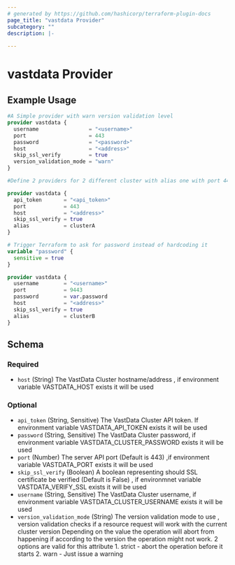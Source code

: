 ```yaml
---
# generated by https://github.com/hashicorp/terraform-plugin-docs
page_title: "vastdata Provider"
subcategory: ""
description: |-
  
---
```


# vastdata Provider



## Example Usage

```terraform
#A Simple provider with warn version validation level
provider vastdata {
  username                = "<username>"
  port                    = 443
  password                = "<password>"
  host                    = "<address>"
  skip_ssl_verify         = true
  version_validation_mode = "warn"
}

#Define 2 providers for 2 different cluster with alias one with port 443 and one with port 9443

provider vastdata {
  api_token       = "<api_token>"
  port            = 443
  host            = "<address>"
  skip_ssl_verify = true
  alias           = clusterA
}

# Trigger Terraform to ask for password instead of hardcoding it
variable "password" {
  sensitive = true
}

provider vastdata {
  username        = "<username>"
  port            = 9443
  password        = var.password
  host            = "<address>"
  skip_ssl_verify = true
  alias           = clusterB
}
```

<!-- schema generated by tfplugindocs -->
## Schema

### Required

- `host` (String) The VastData Cluster hostname/address , if environment variable VASTDATA_HOST exists it will be used

### Optional

- `api_token` (String, Sensitive) The VastData Cluster API token. If environment variable VASTDATA_API_TOKEN exists it will be used
- `password` (String, Sensitive) The VastData Cluster password, if environment variable VASTDATA_CLUSTER_PASSWORD exists it will be used
- `port` (Number) The server API port (Default is 443) ,if environment variable VASTDATA_PORT exists it will be used
- `skip_ssl_verify` (Boolean) A boolean representing should SSL certificate be verified (Default is False) , if environmnet variable VASTDATA_VERIFY_SSL exists it will be used
- `username` (String, Sensitive) The VastData Cluster username, if environment variable VASTDATA_CLUSTER_USERNAME exists it will be used
- `version_validation_mode` (String) The version validation mode to use , version validation checks if a resource request will work with the current cluster version
			Depending on the value the operation will abort from happening if according to the version the operation might not work.
			2 options are valid for this attribute
			1. strict - abort the operation before it starts
			2. warn - Just issue a warning
